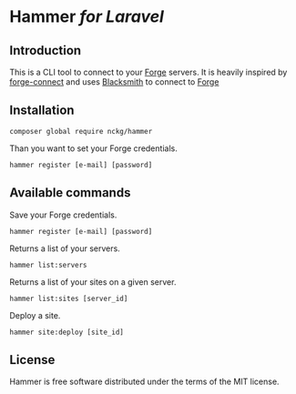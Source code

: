 # Hammer _for Laravel_

## Introduction

This is a CLI tool to connect to your [Forge](forge.laravel.com) servers. 
It is heavily inspired by [forge-connect](https://github.com/LKDevelopment/forge-connect) and uses [Blacksmith](https://github.com/mpociot/blacksmith) to connect to [Forge](forge.laravel.com)

## Installation

```
composer global require nckg/hammer
```

Than you want to set your Forge credentials.

```
hammer register [e-mail] [password]
```

## Available commands

Save your Forge credentials.

```
hammer register [e-mail] [password]
```

Returns a list of your servers.

```
hammer list:servers
```

Returns a list of your sites on a given server.

```
hammer list:sites [server_id]
```


Deploy a site.

```
hammer site:deploy [site_id]
```

## License

Hammer is free software distributed under the terms of the MIT license.
